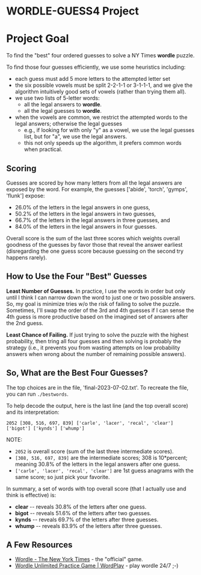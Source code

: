 # WORDLE-GUESS4 Project

# Project Goal
To find the "best" four ordered guesses to solve a NY Times **wordle** puzzle.

To find those four guesses efficiently, we use some heuristics including:
* each guess must add 5 more letters to the attempted letter set
* the six possible vowels must be split 2-2-1-1 or 3-1-1-1, and we give the algorithm intuitively good sets of vowels (rather than trying them all).
* we use two lists of 5-letter words:
    * all the legal answers to **wordle**.
    * all the legal guesses to **wordle**.
* when the vowels are common, we restrict the attempted words to the legal answers; otherwise the legal guesses
    * e.g., if looking for with only "y" as a vowel, we use the legal guesses list, but for "a", we use the legal answers.
    * this not only speeds up the algorithm, it prefers common words when practical.

## Scoring
Guesses are scored by how many letters from all the legal answers are exposed by the word. For example, the guesses ['abide', 'torch', 'gymps', 'flunk'] expose:
* 26.0% of the letters in the legal answers in one guess,
* 50.2% of the letters in the legal answers in two guesses,
* 66.7% of the letters in the legal answers in three guesses, and
* 84.0% of the letters in the legal answers in four guesses.

Overall score is the sum of the last three scores which weights overall goodness of the guesses by favor those that reveal the answer earliest (disregarding the one guess score because guessing on the second try happens rarely).

## How to Use the Four "Best" Guesses
**Least Number of Guesses.** In practice, I use the words in order but only until I think I can narrow down the word to just one or two possible answers. So, my goal is minimize tries w/o the risk of failing to solve the puzzle. Sometimes, I'll swap the order of the 3rd and 4th guesses if I can sense the 4th guess is more productive based on the imagined set of answers after the 2nd guess.

**Least Chance of Failing.** If just trying to solve the puzzle with the highest probability, then tring all four guesses and then solving is probably the strategy (i.e., it prevents you from wasting attempts on low probability answers when wrong about the number of remaining possible answers).

## So, What are the Best Four Guesses?
The top choices are in the file, 'final-2023-07-02.txt'. To recreate the file, you can run `./bestwords`.

To help decode the output, here is the last line (and the top overall score) and its interpretation:
```
2052 [308, 516, 697, 839] ['carle', 'lacer', 'recal', 'clear'] ['bigot'] ['kynds'] ['whump']
```
NOTE:
* `2052` is overall score (sum of the last three intermediate scores).
* `[308, 516, 697, 839]` are the intermediate scores; 308 is 10*percent; meaning 30.8% of the letters in the legal answers after one guess.
* `['carle', 'lacer', 'recal', 'clear']` are 1st guess anagrams with the same score; so just pick your favorite.

In summary, a set of words with top overall score (that I actually use and think is effective) is:
* **clear** -- reveals 30.8% of the letters after one guess.
* **bigot** -- reveals 51.6% of the letters after two guesses.
* **kynds** -- reveals 69.7% of the letters after three guesses.
* **whump** -- reveals 83.9% of the letters after three guesses.

## A Few Resources
* [Wordle - The New York Times](https://www.nytimes.com/games/wordle/index.html) - the "official" game.
* [Wordle Unlimited Practice Game | WordPlay](https://wordplay.com/) - play wordle 24/7 ;-)
